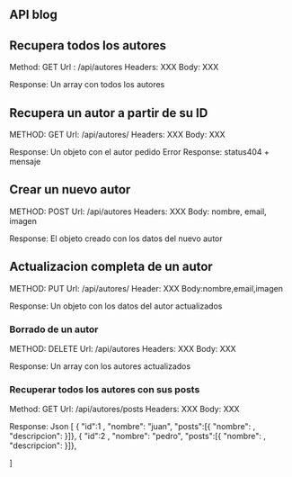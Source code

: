 ## API blog

## Recupera todos los autores

Method: GET
Url : /api/autores
Headers: XXX
Body: XXX

Response: Un array con todos los autores

## Recupera un autor a partir de su ID

METHOD: GET
Url: /api/autores/<AUTORID>
Headers: XXX
Body: XXX

Response: Un objeto con el autor pedido
Error Response: status404 + mensaje

## Crear un nuevo autor

METHOD: POST
Url: /api/autores
Headers: XXX
Body: nombre, email, imagen

Response: El objeto creado con los datos del nuevo autor

## Actualizacion completa de un autor

METHOD: PUT
Url: /api/autores/<AUTORID>
Header: XXX
Body:nombre,email,imagen

Response: Un objeto con los datos del autor actualizados

### Borrado de un autor

METHOD: DELETE
Url: /api/autores<AUTORID>
Headers: XXX
Body: XXX

Response: Un array con los autores actualizados

### Recuperar todos los autores con sus posts

Method: GET
Url: /api/autores/posts
Headers: XXX
Body: XXX

Response: 
Json
[
    { "id":1 , "nombre": "juan", "posts":[{ "nombre":  , "descripcion": }]},
    { "id":2 , "nombre": "pedro", "posts":[{ "nombre":  , "descripcion": }]},


]


